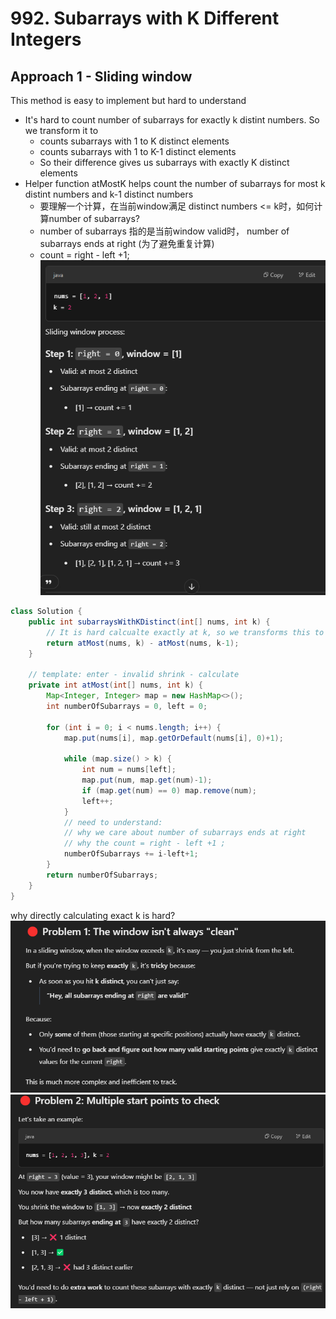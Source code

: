 # 992. Subarrays with K Different Integers

## Approach 1 - Sliding window

This method is easy to implement but hard to understand
- It's hard to count number of subarrays for exactly k distint numbers. So we transform it to
    - counts subarrays with 1 to K distinct elements
    - counts subarrays with 1 to K-1 distinct elements
    - So their difference gives us subarrays with exactly K distinct elements
- Helper function atMostK helps count the number of subarrays for most k distint numbers and k-1 distinct numbers
    - 要理解一个计算，在当前window满足 distinct numbers <= k时，如何计算number of subarrays?
    - number of subarrays 指的是当前window valid时， number of subarrays ends at right (为了避免重复计算)
    - count = right - left +1; 
![alt text](image.png)

```java
class Solution {
    public int subarraysWithKDistinct(int[] nums, int k) {
        // It is hard calcualte exactly at k, so we transforms this to difference between at most k and at most k-1;
        return atMost(nums, k) - atMost(nums, k-1);
    }
    
    // template: enter - invalid shrink - calculate
    private int atMost(int[] nums, int k) {
        Map<Integer, Integer> map = new HashMap<>();
        int numberOfSubarrays = 0, left = 0;

        for (int i = 0; i < nums.length; i++) {
            map.put(nums[i], map.getOrDefault(nums[i], 0)+1);

            while (map.size() > k) {
                int num = nums[left];
                map.put(num, map.get(num)-1);
                if (map.get(num) == 0) map.remove(num);
                left++;
            }
            // need to understand:
            // why we care about number of subarrays ends at right
            // why the count = right - left +1 ;
            numberOfSubarrays += i-left+1; 
        }
        return numberOfSubarrays;
    }
}
```

why directly calculating exact k is hard?
![alt text](image-1.png)
![alt text](image-2.png)